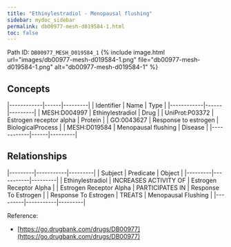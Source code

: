 ```yaml
---
title: "Ethinylestradiol - Menopausal flushing"
sidebar: mydoc_sidebar
permalink: db00977-mesh-d019584-1.html
toc: false 
---
```



Path ID: `DB00977_MESH_D019584_1`
{% include image.html url="images/db00977-mesh-d019584-1.png" file="db00977-mesh-d019584-1.png" alt="db00977-mesh-d019584-1" %}

## Concepts

|------------|------|---------|
| Identifier | Name | Type    |
|------------|------|---------|
| MESH:D004997 | Ethinylestradiol | Drug |
| UniProt:P03372 | Estrogen receptor alpha | Protein |
| GO:0043627 | Response to estrogen | BiologicalProcess |
| MESH:D019584 | Menopausal flushing | Disease |
|------------|------|---------|

## Relationships

|---------|-----------|---------|
| Subject | Predicate | Object  |
|---------|-----------|---------|
| Ethinylestradiol | INCREASES ACTIVITY OF | Estrogen Receptor Alpha |
| Estrogen Receptor Alpha | PARTICIPATES IN | Response To Estrogen |
| Response To Estrogen | TREATS | Menopausal Flushing |
|---------|-----------|---------|

Reference: 
  - [https://go.drugbank.com/drugs/DB00977](https://go.drugbank.com/drugs/DB00977)
